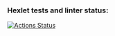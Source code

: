 ### Hexlet tests and linter status:
[![Actions Status](https://github.com/LinarAlex/java-project-61/workflows/hexlet-check/badge.svg)](https://github.com/LinarAlex/java-project-61/actions)
